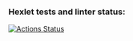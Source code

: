 ### Hexlet tests and linter status:
[![Actions Status](https://github.com/Herman2201/backend-project-lvl2/workflows/hexlet-check/badge.svg)](https://github.com/Herman2201/backend-project-lvl2/actions)